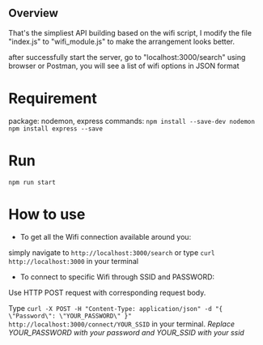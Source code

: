 ## Overview
That's the simpliest API building based on the wifi script, I modify the file "index.js" to "wifi_module.js" to make the arrangement looks better.

after successfully start the server, go to "localhost:3000/search" using browser or Postman, you will see a list of wifi options in JSON format

# Requirement
package: nodemon, express
commands: 
        `npm install --save-dev nodemon`
        `npm install express --save`

# Run
`npm run start`

# How to use
- To get all the Wifi connection available around you: 

simply navigate to `http://localhost:3000/search` or type `curl http://localhost:3000` in your terminal

- To connect to specific Wifi through SSID and PASSWORD:

Use HTTP POST request with corresponding request body.

Type `curl -X POST -H "Content-Type: application/json" -d "{ \"Password\": \"YOUR_PASSWORD\" }" http://localhost:3000/connect/YOUR_SSID` in your terminal. *Replace YOUR_PASSWORD with your password and YOUR_SSID with your ssid*